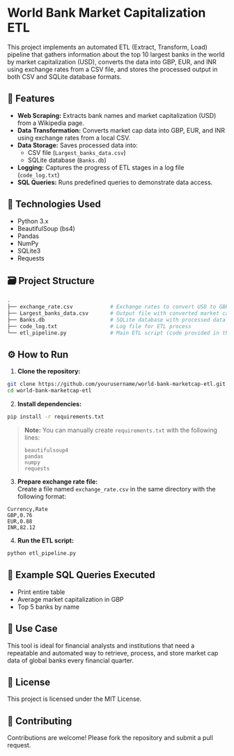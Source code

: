 # World Bank Market Capitalization ETL

This project implements an automated ETL (Extract, Transform, Load) pipeline that gathers information about the top 10 largest banks in the world by market capitalization (USD), converts the data into GBP, EUR, and INR using exchange rates from a CSV file, and stores the processed output in both CSV and SQLite database formats.

## 📌 Features

- **Web Scraping:** Extracts bank names and market capitalization (USD) from a Wikipedia page.
- **Data Transformation:** Converts market cap data into GBP, EUR, and INR using exchange rates from a local CSV.
- **Data Storage:** Saves processed data into:
  - CSV file (`Largest_banks_data.csv`)
  - SQLite database (`Banks.db`)
- **Logging:** Captures the progress of ETL stages in a log file (`code_log.txt`)
- **SQL Queries:** Runs predefined queries to demonstrate data access.

## 🧪 Technologies Used

- Python 3.x
- BeautifulSoup (bs4)
- Pandas
- NumPy
- SQLite3
- Requests

## 🗃️ Project Structure

```bash
.
├── exchange_rate.csv            # Exchange rates to convert USD to GBP, EUR, and INR
├── Largest_banks_data.csv       # Output file with converted market caps
├── Banks.db                     # SQLite database with processed data
├── code_log.txt                 # Log file for ETL process
└── etl_pipeline.py              # Main ETL script (code provided in this repo)
```

## ⚙️ How to Run

1. **Clone the repository:**

```bash
git clone https://github.com/yourusername/world-bank-marketcap-etl.git
cd world-bank-marketcap-etl
```

2. **Install dependencies:**

```bash
pip install -r requirements.txt
```

> **Note:** You can manually create `requirements.txt` with the following lines:
> ```
> beautifulsoup4
> pandas
> numpy
> requests
> ```

3. **Prepare exchange rate file:**  
Create a file named `exchange_rate.csv` in the same directory with the following format:

```csv
Currency,Rate
GBP,0.76
EUR,0.88
INR,82.12
```

4. **Run the ETL script:**

```bash
python etl_pipeline.py
```

## 🧾 Example SQL Queries Executed

- Print entire table
- Average market capitalization in GBP
- Top 5 banks by name

## 📅 Use Case

This tool is ideal for financial analysts and institutions that need a repeatable and automated way to retrieve, process, and store market cap data of global banks every financial quarter.

## 📝 License

This project is licensed under the MIT License.

## 🤝 Contributing

Contributions are welcome! Please fork the repository and submit a pull request.
